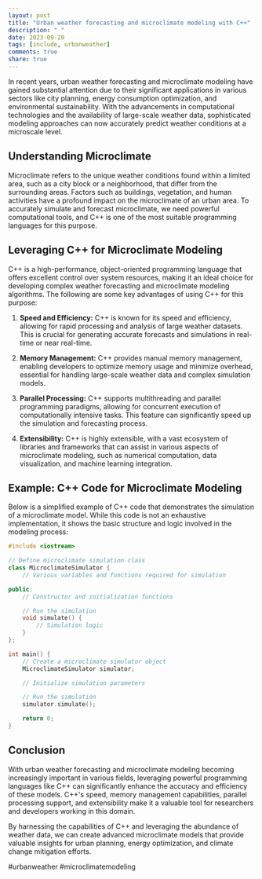 ```yaml
---
layout: post
title: "Urban weather forecasting and microclimate modeling with C++"
description: " "
date: 2023-09-20
tags: [include, urbanweather]
comments: true
share: true
---
```


In recent years, urban weather forecasting and microclimate modeling have gained substantial attention due to their significant applications in various sectors like city planning, energy consumption optimization, and environmental sustainability. With the advancements in computational technologies and the availability of large-scale weather data, sophisticated modeling approaches can now accurately predict weather conditions at a microscale level.

## Understanding Microclimate

Microclimate refers to the unique weather conditions found within a limited area, such as a city block or a neighborhood, that differ from the surrounding areas. Factors such as buildings, vegetation, and human activities have a profound impact on the microclimate of an urban area. To accurately simulate and forecast microclimate, we need powerful computational tools, and C++ is one of the most suitable programming languages for this purpose.

## Leveraging C++ for Microclimate Modeling

C++ is a high-performance, object-oriented programming language that offers excellent control over system resources, making it an ideal choice for developing complex weather forecasting and microclimate modeling algorithms. The following are some key advantages of using C++ for this purpose:

1. **Speed and Efficiency:** C++ is known for its speed and efficiency, allowing for rapid processing and analysis of large weather datasets. This is crucial for generating accurate forecasts and simulations in real-time or near real-time.

2. **Memory Management:** C++ provides manual memory management, enabling developers to optimize memory usage and minimize overhead, essential for handling large-scale weather data and complex simulation models.

3. **Parallel Processing:** C++ supports multithreading and parallel programming paradigms, allowing for concurrent execution of computationally intensive tasks. This feature can significantly speed up the simulation and forecasting process.

4. **Extensibility:** C++ is highly extensible, with a vast ecosystem of libraries and frameworks that can assist in various aspects of microclimate modeling, such as numerical computation, data visualization, and machine learning integration.

## Example: C++ Code for Microclimate Modeling

Below is a simplified example of C++ code that demonstrates the simulation of a microclimate model. While this code is not an exhaustive implementation, it shows the basic structure and logic involved in the modeling process:

```cpp
#include <iostream>

// Define microclimate simulation class
class MicroclimateSimulator {
    // Various variables and functions required for simulation

public:
    // Constructor and initialization functions

    // Run the simulation
    void simulate() {
        // Simulation logic
    }
};

int main() {
    // Create a microclimate simulator object
    MicroclimateSimulator simulator;

    // Initialize simulation parameters

    // Run the simulation
    simulator.simulate();

    return 0;
}
```

## Conclusion

With urban weather forecasting and microclimate modeling becoming increasingly important in various fields, leveraging powerful programming languages like C++ can significantly enhance the accuracy and efficiency of these models. C++'s speed, memory management capabilities, parallel processing support, and extensibility make it a valuable tool for researchers and developers working in this domain.

By harnessing the capabilities of C++ and leveraging the abundance of weather data, we can create advanced microclimate models that provide valuable insights for urban planning, energy optimization, and climate change mitigation efforts.

#urbanweather #microclimatemodeling